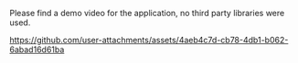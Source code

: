 
Please find a demo video for the application, no third party libraries were used.

https://github.com/user-attachments/assets/4aeb4c7d-cb78-4db1-b062-6abad16d61ba

